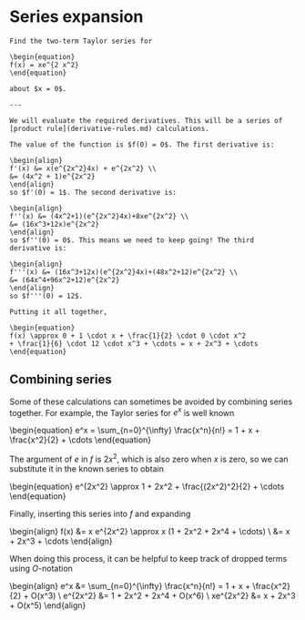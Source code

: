# Series expansion

```{example} Taylor series
Find the two-term Taylor series for

\begin{equation}
f(x) = xe^{2 x^2}
\end{equation}

about $x = 0$.

---

We will evaluate the required derivatives. This will be a series of
[product rule](derivative-rules.md) calculations.

The value of the function is $f(0) = 0$. The first derivative is:

\begin{align}
f'(x) &= x(e^{2x^2}4x) + e^{2x^2} \\
&= (4x^2 + 1)e^{2x^2}
\end{align}
so $f'(0) = 1$. The second derivative is:

\begin{align}
f''(x) &= (4x^2+1)(e^{2x^2}4x)+8xe^{2x^2} \\
&= (16x^3+12x)e^{2x^2}
\end{align}
so $f''(0) = 0$. This means we need to keep going! The third derivative is:

\begin{align}
f'''(x) &= (16x^3+12x)(e^{2x^2}4x)+(48x^2+12)e^{2x^2} \\
&= (64x^4+96x^2+12)e^{2x^2}
\end{align}
so $f'''(0) = 12$.

Putting it all together,

\begin{equation}
f(x) \approx 0 + 1 \cdot x + \frac{1}{2} \cdot 0 \cdot x^2
+ \frac{1}{6} \cdot 12 \cdot x^3 + \cdots = x + 2x^3 + \cdots
\end{equation}

````

## Combining series

Some of these calculations can sometimes be avoided by combining series
together. For example, the Taylor series for $e^x$ is well known

\begin{equation}
e^x = \sum_{n=0}^{\infty} \frac{x^n}{n!} = 1 + x + \frac{x^2}{2} + \cdots
\end{equation}

The argument of *e* in *f* is $2x^2$, which is also zero when *x* is zero, so we
can substitute it in the known series to obtain

\begin{equation}
e^{2x^2} \approx 1 + 2x^2 + \frac{(2x^2)^2}{2} + \cdots
\end{equation}

Finally, inserting this series into *f* and expanding

\begin{align}
f(x) &= x e^{2x^2} \approx x (1 + 2x^2 + 2x^4 + \cdots) \\
&= x + 2x^3 + \cdots
\end{align}

When doing this process, it can be helpful to keep track of dropped terms using
$O$-notation

\begin{align}
e^x &= \sum_{n=0}^{\infty} \frac{x^n}{n!} = 1 + x +  \frac{x^2}{2} + O(x^3) \\
e^{2x^2} &= 1 + 2x^2 + 2x^4 + O(x^6) \\
xe^{2x^2} &= x + 2x^3 + O(x^5)
\end{align}
